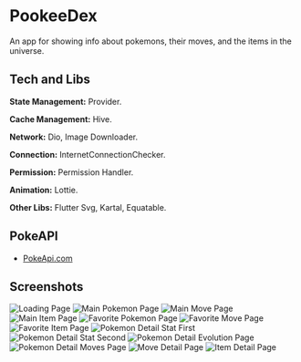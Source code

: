# PookeeDex

An app for showing info about pokemons, their moves, and the items in the universe.

## Tech and Libs

**State Management:** Provider.

**Cache Management:** Hive.

**Network:** Dio, Image Downloader.

**Connection:** InternetConnectionChecker.

**Permission:** Permission Handler.

**Animation:** Lottie.

**Other Libs:** Flutter Svg, Kartal, Equatable.

## PokeAPI

- [PokeApi.com](https://pokeapi.co/)

## Screenshots

![Loading Page](https://github.com/Prometheum01/pookeedex/tree/master/screenshots/loading.png)
![Main Pokemon Page](https://github.com/Prometheum01/pookeedex/tree/master/screenshots/main_page_pokemon.png)
![Main Move Page](https://github.com/Prometheum01/pookeedex/tree/master/screenshots/main_page_moves.png)
![Main Item Page](https://github.com/Prometheum01/pookeedex/tree/master/screenshots/main_page_items.png)
![Favorite Pokemon Page](https://github.com/Prometheum01/pookeedex/tree/master/screenshots/favorite_pokemon.png)
![Favorite Move Page](https://github.com/Prometheum01/pookeedex/tree/master/screenshots/favorite_moves.png)
![Favorite Item Page](https://github.com/Prometheum01/pookeedex/tree/master/screenshots/favorite_items.png)
![Pokemon Detail Stat First](https://github.com/Prometheum01/pookeedex/tree/master/screenshots/pokemon_detail_stat_first.png)
![Pokemon Detail Stat Second](https://github.com/Prometheum01/pookeedex/tree/master/screenshots/pokemon_detail_stat_second.png)
![Pokemon Detail Evolution Page](https://github.com/Prometheum01/pookeedex/tree/master/screenshots/pokemon_detail_evolution.png)
![Pokemon Detail Moves Page](https://github.com/Prometheum01/pookeedex/tree/master/screenshots/pokemon_detail_moves.png)
![Move Detail Page](https://github.com/Prometheum01/pookeedex/tree/master/screenshots/move_detail.png)
![Item Detail Page](https://github.com/Prometheum01/pookeedex/tree/master/screenshots/item_detail.png)

